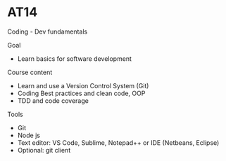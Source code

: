 # AT14

Coding - Dev fundamentals

Goal
- Learn basics for software development

Course content
- Learn and use a Version Control System (Git)
- Coding Best practices and clean code, OOP
- TDD and code coverage

Tools
- Git
- Node js
- Text editor: VS Code, Sublime, Notepad++ or IDE (Netbeans, Eclipse)
- Optional: git client